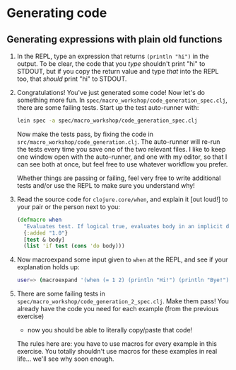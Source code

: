 # Generating code

## Generating expressions with plain old functions

1. In the REPL, type an expression that returns `(println "hi")` in the output.
   To be clear, the code that you *type* shouldn't print "hi" to STDOUT, but if
   you copy the return value and type *that* into the REPL too, that *should*
   print "hi" to STDOUT.


2. Congratulations! You've just generated some code! Now let's do something
   more fun. In `spec/macro_workshop/code_generation_spec.clj`, there are some
   failing tests. Start up the test auto-runner with:

    ```bash
    lein spec -a spec/macro_workshop/code_generation_spec.clj
    ```


   Now make the tests pass, by fixing the code in
   `src/macro_workshop/code_generation.clj`. The auto-runner will re-run the
   tests every time you save one of the two relevant files. I
   like to keep one window open with the auto-runner, and one with my editor,
   so that I can see both at once, but feel free to use whatever workflow you
   prefer.

   Whether things are passing or failing, feel very free to write
   additional tests and/or use the REPL to make sure you understand why!


3. Read the source code for `clojure.core/when`, and explain it [out loud!] to
   your pair or the person next to you:

    ```clojure
    (defmacro when
      "Evaluates test. If logical true, evaluates body in an implicit do."
      {:added "1.0"}
      [test & body]
      (list 'if test (cons 'do body)))
    ```


4. Now macroexpand some input given to `when` at the REPL, and see if your
   explanation holds up:

    ```bash
    user=> (macroexpand '(when (= 1 2) (println "Hi!") (println "Bye!")))
    ```

5. There are some failing tests in
   `spec/macro_workshop/code_generation_2_spec.clj`. Make them pass! You
   already have the code you need for each example (from the previous exercise)
   - now you should be able to literally copy/paste that code!

   The rules here are: you have to use macros for every example in this
   exercise.  You totally shouldn't use macros for these examples in real
   life...  we'll see why soon enough.

